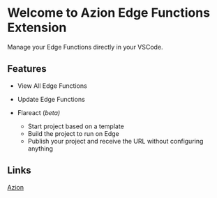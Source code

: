 
# Welcome to Azion Edge Functions Extension

Manage your Edge Functions directly in your VSCode.

## Features

 - View All Edge Functions
 - Update Edge Functions
 - Flareact (*beta)*
	
	- Start project based on a template
	- Build the project to run on Edge
	- Publish your project and receive the URL without configuring anything

## Links
[Azion](https://azion.com)
